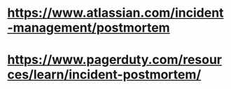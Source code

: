# https://www.atlassian.com/incident-management/postmortem
# https://www.pagerduty.com/resources/learn/incident-postmortem/
